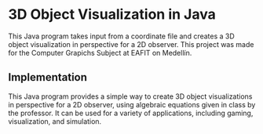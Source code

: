 # 3D Object Visualization in Java

This Java program takes input from a coordinate file and creates a 3D object visualization in perspective for a 2D observer. This project was made for the Computer Grapichs Subject at EAFIT on Medellín.

## Implementation

This Java program provides a simple way to create 3D object visualizations in perspective for a 2D observer, using algebraic equations given in class by the professor. It can be used for a variety of applications, including gaming, visualization, and simulation.
